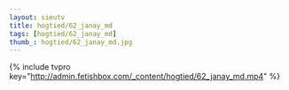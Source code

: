 ```yaml
--- 
layout: sieutv
title: hogtied/62_janay_md
tags: [hogtied/62_janay_md]
thumb_: hogtied/62_janay_md.jpg
---
```

{% include tvpro key="http://admin.fetishbox.com/_content/hogtied/62_janay_md.mp4" %} 
